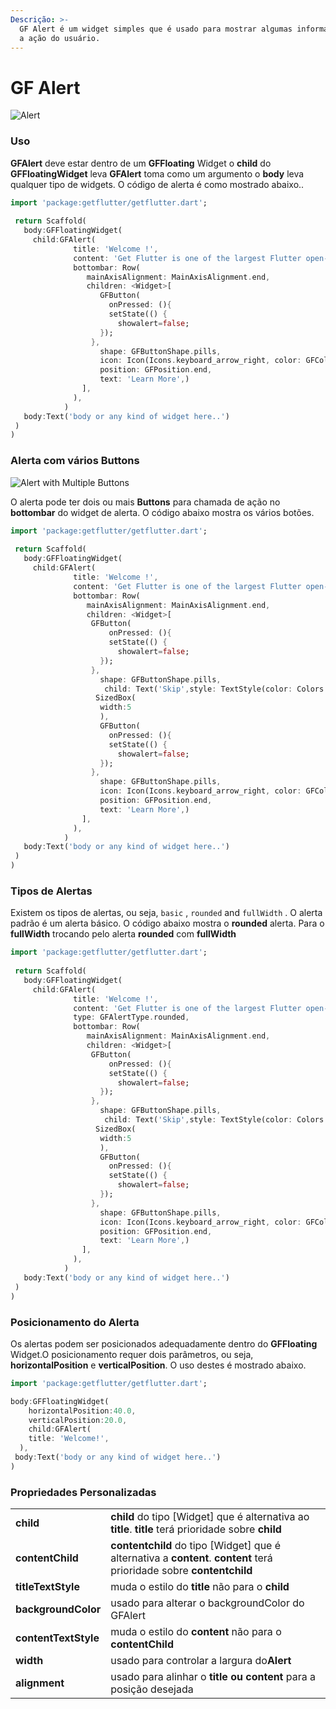 ```yaml
---
Descrição: >-
  GF Alert é um widget simples que é usado para mostrar algumas informações e aguardar
  a ação do usuário.
---
```


# GF Alert

![Alert](https://ik.imagekit.io/ionicfirebaseapp/tr:dpr-auto,tr:w-auto/docs/Alerts_2x_BDFQKkxzq.png)



### 

### Uso

**GFAlert** deve estar dentro de um **GFFloating** Widget o **child** do **GFFloatingWidget** leva **GFAlert** toma como um argumento o  **body** leva qualquer tipo de widgets. O código de alerta é como mostrado abaixo.. 

```dart
import 'package:getflutter/getflutter.dart';
 
 return Scaffold(
   body:GFFloatingWidget(
     child:GFAlert(
              title: 'Welcome !',
              content: 'Get Flutter is one of the largest Flutter open-source UI library for mobile or web apps with  1000+ pre-built reusable widgets.',
              bottombar: Row(
                 mainAxisAlignment: MainAxisAlignment.end,
                 children: <Widget>[
                    GFButton(
                      onPressed: (){
                      setState(() {
                        showalert=false;
                    });
                  },
                    shape: GFButtonShape.pills,
                    icon: Icon(Icons.keyboard_arrow_right, color: GFColors.getGFColor(GFColor.white),),
                    position: GFPosition.end,
                    text: 'Learn More',)
                ],
              ),
            )
   body:Text('body or any kind of widget here..')
 )
)
```

### Alerta com vários Buttons

![Alert with Multiple Buttons](.gitbook/assets/basic-alert-2x.png)

O alerta pode ter dois ou mais **Buttons** para chamada de ação no **bottombar** do widget de alerta. O código abaixo mostra os vários botões.

```dart
import 'package:getflutter/getflutter.dart';
 
 return Scaffold(
   body:GFFloatingWidget(
     child:GFAlert(
              title: 'Welcome !',
              content: 'Get Flutter is one of the largest Flutter open-source UI library for mobile or web apps with  1000+ pre-built reusable widgets.',
              bottombar: Row(
                 mainAxisAlignment: MainAxisAlignment.end,
                 children: <Widget>[
                  GFButton(
                      onPressed: (){
                      setState(() {
                        showalert=false;
                    });
                  },
                    shape: GFButtonShape.pills,
                     child: Text('Skip',style: TextStyle(color: Colors.black)),
                   SizedBox(
                    width:5
                    ),
                    GFButton(
                      onPressed: (){
                      setState(() {
                        showalert=false;
                    });
                  },
                    shape: GFButtonShape.pills,
                    icon: Icon(Icons.keyboard_arrow_right, color: GFColors.getGFColor(GFColor.white),),
                    position: GFPosition.end,
                    text: 'Learn More',)
                ],
              ),
            )
   body:Text('body or any kind of widget here..')
 )
)
```

### Tipos de Alertas 


Existem os tipos de alertas, ou seja, `basic` , `rounded` and `fullWidth` . 
O alerta padrão é um alerta básico. O código abaixo mostra o  **rounded** alerta. Para o **fullWidth** trocando pelo alerta **rounded** com **fullWidth**

```dart
import 'package:getflutter/getflutter.dart';
 
 return Scaffold(
   body:GFFloatingWidget(
     child:GFAlert(
              title: 'Welcome !',
              content: 'Get Flutter is one of the largest Flutter open-source UI library for mobile or web apps with  1000+ pre-built reusable widgets.',
              type: GFAlertType.rounded,
              bottombar: Row(
                 mainAxisAlignment: MainAxisAlignment.end,
                 children: <Widget>[
                  GFButton(
                      onPressed: (){
                      setState(() {
                        showalert=false;
                    });
                  },
                    shape: GFButtonShape.pills,
                     child: Text('Skip',style: TextStyle(color: Colors.black)),
                   SizedBox(
                    width:5
                    ),
                    GFButton(
                      onPressed: (){
                      setState(() {
                        showalert=false;
                    });
                  },
                    shape: GFButtonShape.pills,
                    icon: Icon(Icons.keyboard_arrow_right, color: GFColors.getGFColor(GFColor.white),),
                    position: GFPosition.end,
                    text: 'Learn More',)
                ],
              ),
            )
   body:Text('body or any kind of widget here..')
 )
)
```

### Posicionamento do Alerta


Os alertas podem ser posicionados adequadamente dentro do **GFFloating** Widget.O posicionamento requer dois parâmetros, ou seja, **horizontalPosition** e **verticalPosition**.
O uso destes é mostrado abaixo.

```dart
import 'package:getflutter/getflutter.dart';

body:GFFloatingWidget(
    horizontalPosition:40.0,
    verticalPosition:20.0,
    child:GFAlert(
    title: 'Welcome!',
  ),
 body:Text('body or any kind of widget here..')
)
```



### Propriedades Personalizadas

|  |  |
| :--- | :--- |
| **child** | **child** do tipo \[Widget\] que é alternativa ao  **title**. **title** terá prioridade sobre **child** |
| **contentChild** | **contentchild** do tipo \[Widget\] que é alternativa a **content**. **content** terá prioridade sobre **contentchild** |
| **titleTextStyle** | muda o estilo do **title**  não para o **child** |
| **backgroundColor** | usado para alterar o backgroundColor do GFAlert |
| **contentTextStyle** | muda o estilo do **content**  não para o **contentChild** |
| **width** | usado para controlar a largura do**Alert** |
| **alignment** | usado para alinhar o **title ou content** para a posição desejada  |

